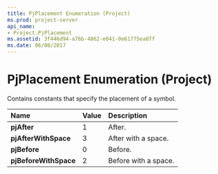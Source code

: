 ```yaml
---
title: PjPlacement Enumeration (Project)
ms.prod: project-server
api_name:
- Project.PjPlacement
ms.assetid: 3f446d94-a76b-4862-e041-0e61775ea8ff
ms.date: 06/08/2017
---
```



# PjPlacement Enumeration (Project)

Contains constants that specify the placement of a symbol.



|**Name**|**Value**|**Description**|
|:-----|:-----|:-----|
|**pjAfter**|1|After.|
|**pjAfterWithSpace**|3|After with a space.|
|**pjBefore**|0|Before.|
|**pjBeforeWithSpace**|2|Before with a space.|

